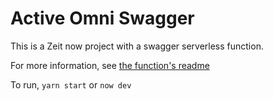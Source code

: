 # Active Omni Swagger

This is a Zeit now project with a swagger serverless function.

For more information, see [the function's readme](tree/master/api/swagger/README.md)

To run, `yarn start` or `now dev`